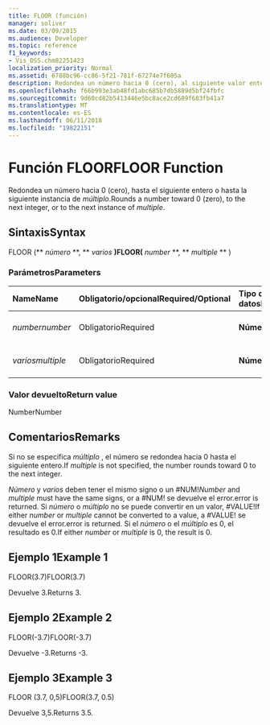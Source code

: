 ```yaml
---
title: FLOOR (función)
manager: soliver
ms.date: 03/09/2015
ms.audience: Developer
ms.topic: reference
f1_keywords:
- Vis_DSS.chm82251423
localization_priority: Normal
ms.assetid: 6788bc96-cc86-5f21-781f-67274e7f605a
description: Redondea un número hacia 0 (cero), al siguiente valor entero o a la siguiente instancia de múltiplo.
ms.openlocfilehash: f66b993e3ab48fd1abc685b7db5889d5bf24fbfc
ms.sourcegitcommit: 9d60cd82b5413446e5bc8ace2cd689f683fb41a7
ms.translationtype: MT
ms.contentlocale: es-ES
ms.lasthandoff: 06/11/2018
ms.locfileid: "19822151"
---
```

# <a name="floor-function"></a><span data-ttu-id="5fcd4-103">Función FLOOR</span><span class="sxs-lookup"><span data-stu-id="5fcd4-103">FLOOR Function</span></span>

<span data-ttu-id="5fcd4-104">Redondea un número hacia 0 (cero), hasta el siguiente entero o hasta la siguiente instancia de _múltiplo_.</span><span class="sxs-lookup"><span data-stu-id="5fcd4-104">Rounds a number toward 0 (zero), to the next integer, or to the next instance of  _multiple_.</span></span>
  
## <a name="syntax"></a><span data-ttu-id="5fcd4-105">Sintaxis</span><span class="sxs-lookup"><span data-stu-id="5fcd4-105">Syntax</span></span>

<span data-ttu-id="5fcd4-106">FLOOR (** *número* **, ** *varios* **)</span><span class="sxs-lookup"><span data-stu-id="5fcd4-106">FLOOR(** *number* **, ** *multiple* ** )</span></span> 
  
### <a name="parameters"></a><span data-ttu-id="5fcd4-107">Parámetros</span><span class="sxs-lookup"><span data-stu-id="5fcd4-107">Parameters</span></span>

|<span data-ttu-id="5fcd4-108">**Name**</span><span class="sxs-lookup"><span data-stu-id="5fcd4-108">**Name**</span></span>|<span data-ttu-id="5fcd4-109">**Obligatorio/opcional**</span><span class="sxs-lookup"><span data-stu-id="5fcd4-109">**Required/Optional**</span></span>|<span data-ttu-id="5fcd4-110">**Tipo de datos**</span><span class="sxs-lookup"><span data-stu-id="5fcd4-110">**Data Type**</span></span>|<span data-ttu-id="5fcd4-111">**Descripción**</span><span class="sxs-lookup"><span data-stu-id="5fcd4-111">**Description**</span></span>|
|:-----|:-----|:-----|:-----|
| <span data-ttu-id="5fcd4-112">_number_</span><span class="sxs-lookup"><span data-stu-id="5fcd4-112">_number_</span></span> <br/> |<span data-ttu-id="5fcd4-113">Obligatorio</span><span class="sxs-lookup"><span data-stu-id="5fcd4-113">Required</span></span>  <br/> |<span data-ttu-id="5fcd4-114">**Número**</span><span class="sxs-lookup"><span data-stu-id="5fcd4-114">**Number**</span></span> <br/> |<span data-ttu-id="5fcd4-115">El número que desea redondear.</span><span class="sxs-lookup"><span data-stu-id="5fcd4-115">The number to round.</span></span>  <br/> |
| <span data-ttu-id="5fcd4-116">_varios_</span><span class="sxs-lookup"><span data-stu-id="5fcd4-116">_multiple_</span></span> <br/> |<span data-ttu-id="5fcd4-117">Obligatorio</span><span class="sxs-lookup"><span data-stu-id="5fcd4-117">Required</span></span>  <br/> |<span data-ttu-id="5fcd4-118">**Número**</span><span class="sxs-lookup"><span data-stu-id="5fcd4-118">**Number**</span></span> <br/> |<span data-ttu-id="5fcd4-119">El múltiple por el que redondear.</span><span class="sxs-lookup"><span data-stu-id="5fcd4-119">The multiple to which to round.</span></span>  <br/> |
   
### <a name="return-value"></a><span data-ttu-id="5fcd4-120">Valor devuelto</span><span class="sxs-lookup"><span data-stu-id="5fcd4-120">Return value</span></span>

<span data-ttu-id="5fcd4-121">Number</span><span class="sxs-lookup"><span data-stu-id="5fcd4-121">Number</span></span>
  
## <a name="remarks"></a><span data-ttu-id="5fcd4-122">Comentarios</span><span class="sxs-lookup"><span data-stu-id="5fcd4-122">Remarks</span></span>

<span data-ttu-id="5fcd4-123">Si no se especifica _múltiplo_ , el número se redondea hacia 0 hasta el siguiente entero.</span><span class="sxs-lookup"><span data-stu-id="5fcd4-123">If  _multiple_ is not specified, the number rounds toward 0 to the next integer.</span></span> 
  
 <span data-ttu-id="5fcd4-124">_Número_ y _varios_ deben tener el mismo signo o un #NUM!</span><span class="sxs-lookup"><span data-stu-id="5fcd4-124">_Number_ and  _multiple_ must have the same signs, or a #NUM!</span></span> <span data-ttu-id="5fcd4-125">se devuelve el error.</span><span class="sxs-lookup"><span data-stu-id="5fcd4-125">error is returned.</span></span> <span data-ttu-id="5fcd4-126">Si _número_ o _múltiplo_ no se puede convertir en un valor, #VALUE!</span><span class="sxs-lookup"><span data-stu-id="5fcd4-126">If either  _number_ or  _multiple_ cannot be converted to a value, a #VALUE!</span></span> <span data-ttu-id="5fcd4-127">se devuelve el error.</span><span class="sxs-lookup"><span data-stu-id="5fcd4-127">error is returned.</span></span> <span data-ttu-id="5fcd4-128">Si el _número_ o el _múltiplo_ es 0, el resultado es 0.</span><span class="sxs-lookup"><span data-stu-id="5fcd4-128">If either  _number_ or  _multiple_ is 0, the result is 0.</span></span> 
  
## <a name="example-1"></a><span data-ttu-id="5fcd4-129">Ejemplo 1</span><span class="sxs-lookup"><span data-stu-id="5fcd4-129">Example 1</span></span>

<span data-ttu-id="5fcd4-130">FLOOR(3.7)</span><span class="sxs-lookup"><span data-stu-id="5fcd4-130">FLOOR(3.7)</span></span>
  
<span data-ttu-id="5fcd4-131">Devuelve 3.</span><span class="sxs-lookup"><span data-stu-id="5fcd4-131">Returns 3.</span></span>
  
## <a name="example-2"></a><span data-ttu-id="5fcd4-132">Ejemplo 2</span><span class="sxs-lookup"><span data-stu-id="5fcd4-132">Example 2</span></span>

<span data-ttu-id="5fcd4-133">FLOOR(-3.7)</span><span class="sxs-lookup"><span data-stu-id="5fcd4-133">FLOOR(-3.7)</span></span>
  
<span data-ttu-id="5fcd4-134">Devuelve -3.</span><span class="sxs-lookup"><span data-stu-id="5fcd4-134">Returns -3.</span></span>
  
## <a name="example-3"></a><span data-ttu-id="5fcd4-135">Ejemplo 3</span><span class="sxs-lookup"><span data-stu-id="5fcd4-135">Example 3</span></span>

<span data-ttu-id="5fcd4-136">FLOOR (3.7, 0,5)</span><span class="sxs-lookup"><span data-stu-id="5fcd4-136">FLOOR(3.7, 0.5)</span></span>
  
<span data-ttu-id="5fcd4-137">Devuelve 3,5.</span><span class="sxs-lookup"><span data-stu-id="5fcd4-137">Returns 3.5.</span></span>
  


